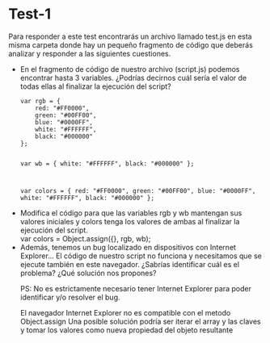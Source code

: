 <h1>Test-1</h1>
Para responder a este test encontrarás un archivo llamado test.js en esta misma carpeta donde hay un pequeño fragmento de código que deberás analizar y responder a las siguientes cuestiones.

<ul>
<li>En el fragmento de código de nuestro archivo (script.js) podemos encontrar hasta 3 variables. ¿Podrías decirnos cuál sería el valor de todas ellas al finalizar la ejecución del script?</li>
<code>
var rgb = {
    red: "#FF0000",
    green: "#00FF00",
    blue: "#0000FF",
    white: "#FFFFFF",
    black: "#000000"
};

var wb = {
    white: "#FFFFFF",
    black: "#000000"
};

var colors = {
    red: "#FF0000",
    green: "#00FF00",
    blue: "#0000FF",
    white: "#FFFFFF",
    black: "#000000"
};
</code>  
<li>Modifica el código para que las variables rgb y wb mantengan sus valores iniciales y colors tenga los valores de ambas al finalizar la ejecución del script.</li>
var colors = Object.assign({}, rgb, wb);

<li>Además, tenemos un bug localizado en dispositivos con Internet Explorer… El código de nuestro script no funciona y necesitamos que se ejecute también en este navegador. ¿Sabrías identificar cuál es el problema? ¿Qué solución nos propones?</li>


PS: No es estrictamente necesario tener Internet Explorer para poder identificar y/o resolver el bug.

El navegador Internet Explorer no es compatible con el metodo Object.assign
Una posible solución podría ser iterar el array y las claves y tomar los valores como nueva propiedad del objeto resultante